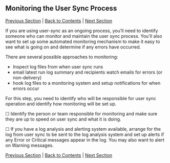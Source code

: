 ## Monitoring the User Sync Process

[Previous Section](test_run.md) | [Back to Contents](Contents.md) |  [Next Section](command_line_options.md)

If you are using user-sync as an ongoing process, you’ll need to identify someone who can monitor and maintain the user sync process.  You'll also want to set up some automated monitoring mechanism to make it easy to see what is going on and determine if any errors have occurred.

There are several possible approaches to monitoring:

- Inspect log files from when user sync runs
- email latest run log summary and recipients watch emails for errors (or non-delivery)
- hook log files to a monitoring system and setup notifications for when errors occur

For this step, you need to identify who will be responsible for user sync operation and identify how monitoring will be set up.

&#9744; Identify the person or team responsible for monitoring and make sure they are up to speed on user sync and what it is doing.

&#9744; If you have a log analysis and alerting system available, arrange for the log from user sync to be sent to the log analysis system and set up alerts if any Error or Critical messages appear in the log.  You may also want to alert on Warning messages.

[Previous Section](test_run.md) | [Back to Contents](Contents.md) |  [Next Section](command_line_options.md)
